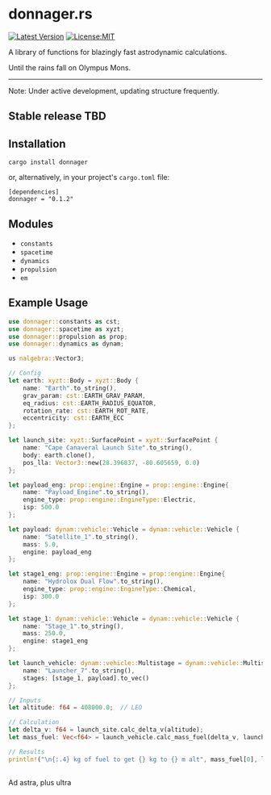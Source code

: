 # donnager.rs

[![Latest Version](https://img.shields.io/crates/v/donnager.svg)](https://crates.io/crates/donnager)
[![License:MIT](https://img.shields.io/badge/License-MIT-yellow.svg)](https://opensource.org/licenses/MIT)

A library of functions for blazingly fast astrodynamic calculations. 

Until the rains fall on Olympus Mons.


---
Note: Under active development, updating structure frequently.

Stable release TBD
---


## Installation
```
cargo install donnager
```

or, alternatively, in your project's `cargo.toml` file:

```
[dependencies]
donnager = "0.1.2"
```

## Modules
- `constants`
- `spacetime`
- `dynamics`
- `propulsion`
- `em`

## Example Usage

```Rust
use donnager::constants as cst;
use donnager::spacetime as xyzt;
use donnager::propulsion as prop;
use donnager::dynamics as dynam;

us nalgebra::Vector3;

// Config
let earth: xyzt::Body = xyzt::Body {
    name: "Earth".to_string(),
    grav_param: cst::EARTH_GRAV_PARAM,
    eq_radius: cst::EARTH_RADIUS_EQUATOR,
    rotation_rate: cst::EARTH_ROT_RATE,
    eccentricity: cst::EARTH_ECC
};

let launch_site: xyzt::SurfacePoint = xyzt::SurfacePoint {
    name: "Cape Canaveral Launch Site".to_string(),
    body: earth.clone(),
    pos_lla: Vector3::new(28.396837, -80.605659, 0.0)
};

let payload_eng: prop::engine::Engine = prop::engine::Engine{
    name: "Payload_Engine".to_string(),
    engine_type: prop::engine::EngineType::Electric,
    isp: 500.0
};

let payload: dynam::vehicle::Vehicle = dynam::vehicle::Vehicle {
    name: "Satellite_1".to_string(),
    mass: 5.0,
    engine: payload_eng
};

let stage1_eng: prop::engine::Engine = prop::engine::Engine{
    name: "Hydrolox Dual Flow".to_string(),
    engine_type: prop::engine::EngineType::Chemical,
    isp: 300.0
};

let stage_1: dynam::vehicle::Vehicle = dynam::vehicle::Vehicle {
    name: "Stage_1".to_string(),
    mass: 250.0, 
    engine: stage1_eng
};

let launch_vehicle: dynam::vehicle::Multistage = dynam::vehicle::Multistage{
    name: "Launcher_7".to_string(),
    stages: [stage_1, payload].to_vec()
};

// Inputs
let altitude: f64 = 408000.0;  // LEO

// Calculation
let delta_v: f64 = launch_site.calc_delta_v(altitude);
let mass_fuel: Vec<f64> = launch_vehicle.calc_mass_fuel(delta_v, launch_site);

// Results
println!("\n{:.4} kg of fuel to get {} kg to {} m alt", mass_fuel[0], launch_vehicle.stages[1].mass, altitude);
    
```

Ad astra, plus ultra
